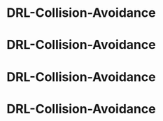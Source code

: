 # DRL-Collision-Avoidance
# DRL-Collision-Avoidance
# DRL-Collision-Avoidance
# DRL-Collision-Avoidance
